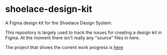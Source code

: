 # shoelace-design-kit
A Figma design kit for the Shoelace Design System.

This repository is largely used to track the issues for creating a design kit in Figma. At the moment there isn't really any "source" files in here.

The project that shows the current work progress is [here](https://github.com/users/nateclicks/projects/1)
